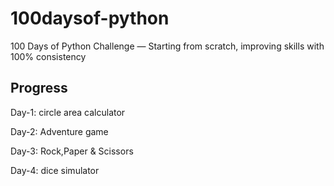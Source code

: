# 100daysof-python
100 Days of Python Challenge — Starting from scratch, improving skills with 100% consistency 

## Progress
Day-1: circle area calculator 

Day-2: Adventure game 

Day-3: Rock,Paper & Scissors 

Day-4: dice simulator 
